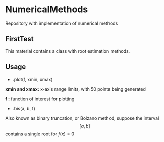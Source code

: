 # NumericalMethods
Repository with implementation of numerical methods

## FirstTest

This material contains a class with root estimation methods.

## Usage

- .plot(f, xmin, xmax)

**xmin and xmax:** x-axis range limits, with 50 points being generated

**f :** function of interest for plotting

- .bis(a, b, f)

Also known as binary truncation, or Bolzano method, suppose the interval $$ [a,b] $$ contains a single root for $f(x) = 0$
